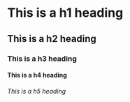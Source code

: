 # This is a h1 heading
## This is a h2 heading
### This is a h3 heading
#### This is a h4 heading
###### This is a h5 heading
